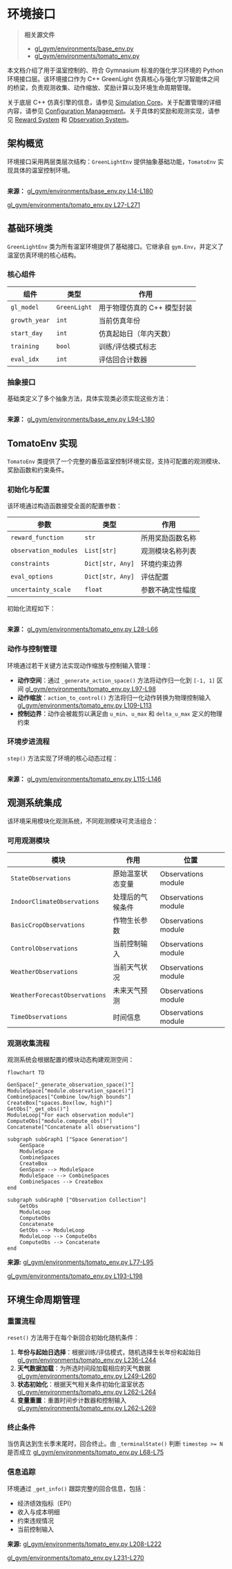 # 环境接口

> **相关源文件**
> * [gl_gym/environments/base_env.py](https://github.com/BartvLaatum/GreenLight-Gym2/blob/f4a2727d/gl_gym/environments/base_env.py)
> * [gl_gym/environments/tomato_env.py](https://github.com/BartvLaatum/GreenLight-Gym2/blob/f4a2727d/gl_gym/environments/tomato_env.py)

本文档介绍了用于温室控制的、符合 Gymnasium 标准的强化学习环境的 Python 环境接口层。该环境接口作为 C++ GreenLight 仿真核心与强化学习智能体之间的桥梁，负责观测收集、动作缩放、奖励计算以及环境生命周期管理。

关于底层 C++ 仿真引擎的信息，请参见 [Simulation Core](/BartvLaatum/GreenLight-Gym2/3.1-simulation-core)。关于配置管理的详细内容，请参见 [Configuration Management](/BartvLaatum/GreenLight-Gym2/3.3-configuration-management)。关于具体的奖励和观测实现，请参见 [Reward System](/BartvLaatum/GreenLight-Gym2/6.1-reward-system) 和 [Observation System](/BartvLaatum/GreenLight-Gym2/6.2-observation-system)。

## 架构概览

环境接口采用两层类层次结构：`GreenLightEnv` 提供抽象基础功能，`TomatoEnv` 实现具体的温室控制环境。

```

```

**来源：** [gl_gym/environments/base_env.py L14-L180](https://github.com/BartvLaatum/GreenLight-Gym2/blob/f4a2727d/gl_gym/environments/base_env.py#L14-L180)

 [gl_gym/environments/tomato_env.py L27-L271](https://github.com/BartvLaatum/GreenLight-Gym2/blob/f4a2727d/gl_gym/environments/tomato_env.py#L27-L271)

## 基础环境类

`GreenLightEnv` 类为所有温室环境提供了基础接口。它继承自 `gym.Env`，并定义了温室仿真环境的核心结构。

### 核心组件

| 组件 | 类型 | 作用 |
| --- | --- | --- |
| `gl_model` | `GreenLight` | 用于物理仿真的 C++ 模型封装 |
| `growth_year` | `int` | 当前仿真年份 |
| `start_day` | `int` | 仿真起始日（年内天数） |
| `training` | `bool` | 训练/评估模式标志 |
| `eval_idx` | `int` | 评估回合计数器 |

### 抽象接口

基础类定义了多个抽象方法，具体实现类必须实现这些方法：

```

```

**来源：** [gl_gym/environments/base_env.py L94-L180](https://github.com/BartvLaatum/GreenLight-Gym2/blob/f4a2727d/gl_gym/environments/base_env.py#L94-L180)

## TomatoEnv 实现

`TomatoEnv` 类提供了一个完整的番茄温室控制环境实现，支持可配置的观测模块、奖励函数和约束条件。

### 初始化与配置

该环境通过构造函数接受全面的配置参数：

| 参数 | 类型 | 作用 |
| --- | --- | --- |
| `reward_function` | `str` | 所用奖励函数名称 |
| `observation_modules` | `List[str]` | 观测模块名称列表 |
| `constraints` | `Dict[str, Any]` | 环境约束边界 |
| `eval_options` | `Dict[str, Any]` | 评估配置 |
| `uncertainty_scale` | `float` | 参数不确定性幅度 |

初始化流程如下：

```

```

**来源：** [gl_gym/environments/tomato_env.py L28-L66](https://github.com/BartvLaatum/GreenLight-Gym2/blob/f4a2727d/gl_gym/environments/tomato_env.py#L28-L66)

### 动作与控制管理

环境通过若干关键方法实现动作缩放与控制输入管理：

* **动作空间**：通过 `_generate_action_space()` 方法将动作归一化到 `[-1, 1]` 区间 [gl_gym/environments/tomato_env.py L97-L98](https://github.com/BartvLaatum/GreenLight-Gym2/blob/f4a2727d/gl_gym/environments/tomato_env.py#L97-L98)
* **动作缩放**：`action_to_control()` 方法将归一化动作转换为物理控制输入 [gl_gym/environments/tomato_env.py L109-L113](https://github.com/BartvLaatum/GreenLight-Gym2/blob/f4a2727d/gl_gym/environments/tomato_env.py#L109-L113)
* **控制边界**：动作会被裁剪以满足由 `u_min`、`u_max` 和 `delta_u_max` 定义的物理约束

### 环境步进流程

`step()` 方法实现了环境的核心动态过程：

```

```

**来源：** [gl_gym/environments/tomato_env.py L115-L146](https://github.com/BartvLaatum/GreenLight-Gym2/blob/f4a2727d/gl_gym/environments/tomato_env.py#L115-L146)

## 观测系统集成

该环境采用模块化观测系统，不同观测模块可灵活组合：

### 可用观测模块

| 模块 | 作用 | 位置 |
| --- | --- | --- |
| `StateObservations` | 原始温室状态变量 | Observations module |
| `IndoorClimateObservations` | 处理后的气候条件 | Observations module |
| `BasicCropObservations` | 作物生长参数 | Observations module |
| `ControlObservations` | 当前控制输入 | Observations module |
| `WeatherObservations` | 当前天气状况 | Observations module |
| `WeatherForecastObservations` | 未来天气预测 | Observations module |
| `TimeObservations` | 时间信息 | Observations module |

### 观测收集流程

观测系统会根据配置的模块动态构建观测空间：

```mermaid
flowchart TD

GenSpace["_generate_observation_space()"]
ModuleSpace["module.observation_space()"]
CombineSpaces["Combine low/high bounds"]
CreateBox["spaces.Box(low, high)"]
GetObs["_get_obs()"]
ModuleLoop["For each observation module"]
ComputeObs["module.compute_obs()"]
Concatenate["Concatenate all observations"]

subgraph subGraph1 ["Space Generation"]
    GenSpace
    ModuleSpace
    CombineSpaces
    CreateBox
    GenSpace --> ModuleSpace
    ModuleSpace --> CombineSpaces
    CombineSpaces --> CreateBox
end

subgraph subGraph0 ["Observation Collection"]
    GetObs
    ModuleLoop
    ComputeObs
    Concatenate
    GetObs --> ModuleLoop
    ModuleLoop --> ComputeObs
    ComputeObs --> Concatenate
end
```

**来源:** [gl_gym/environments/tomato_env.py L77-L95](https://github.com/BartvLaatum/GreenLight-Gym2/blob/f4a2727d/gl_gym/environments/tomato_env.py#L77-L95)

 [gl_gym/environments/tomato_env.py L193-L198](https://github.com/BartvLaatum/GreenLight-Gym2/blob/f4a2727d/gl_gym/environments/tomato_env.py#L193-L198)

## 环境生命周期管理

### 重置流程

`reset()` 方法用于在每个新回合初始化随机条件：

1. **年份与起始日选择**：根据训练/评估模式，随机选择生长年份和起始日 [gl_gym/environments/tomato_env.py L236-L244](https://github.com/BartvLaatum/GreenLight-Gym2/blob/f4a2727d/gl_gym/environments/tomato_env.py#L236-L244)
2. **天气数据加载**：为所选时间段加载相应的天气数据 [gl_gym/environments/tomato_env.py L249-L260](https://github.com/BartvLaatum/GreenLight-Gym2/blob/f4a2727d/gl_gym/environments/tomato_env.py#L249-L260)
3. **状态初始化**：根据天气相关条件初始化温室状态 [gl_gym/environments/tomato_env.py L262-L264](https://github.com/BartvLaatum/GreenLight-Gym2/blob/f4a2727d/gl_gym/environments/tomato_env.py#L262-L264)
4. **变量重置**：重置时间步计数器和控制输入 [gl_gym/environments/tomato_env.py L262-L269](https://github.com/BartvLaatum/GreenLight-Gym2/blob/f4a2727d/gl_gym/environments/tomato_env.py#L262-L269)

### 终止条件

当仿真达到生长季末尾时，回合终止。由 `_terminalState()` 判断 `timestep >= N` 是否成立 [gl_gym/environments/tomato_env.py L68-L75](https://github.com/BartvLaatum/GreenLight-Gym2/blob/f4a2727d/gl_gym/environments/tomato_env.py#L68-L75)

### 信息追踪

环境通过 `_get_info()` 跟踪完整的回合信息，包括：

* 经济绩效指标（EPI）
* 收入与成本明细
* 约束违规情况
* 当前控制输入

**来源:** [gl_gym/environments/tomato_env.py L208-L222](https://github.com/BartvLaatum/GreenLight-Gym2/blob/f4a2727d/gl_gym/environments/tomato_env.py#L208-L222)

 [gl_gym/environments/tomato_env.py L231-L270](https://github.com/BartvLaatum/GreenLight-Gym2/blob/f4a2727d/gl_gym/environments/tomato_env.py#L231-L270)